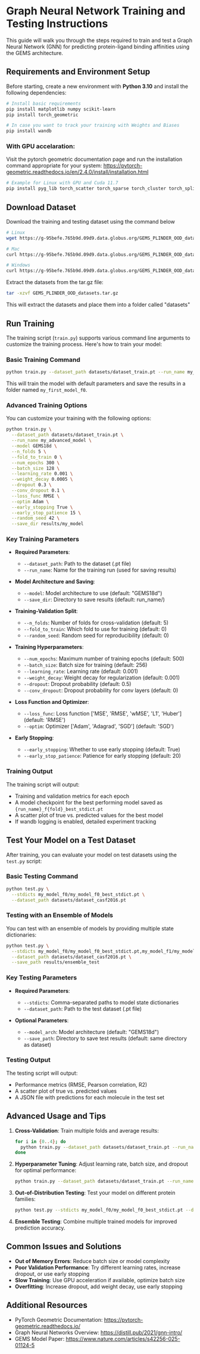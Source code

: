 # Graph Neural Network Training and Testing Instructions

This guide will walk you through the steps required to train and test a Graph Neural Network (GNN) for predicting protein-ligand binding affinities using the GEMS architecture.

## Requirements and Environment Setup

Before starting, create a new environment with **Python 3.10** and install the following dependencies:

```bash
# Install basic requirements
pip install matplotlib numpy scikit-learn
pip install torch_geometric

# In case you want to track your training with Weights and Biases
pip install wandb
```

### With GPU accelaration:
Visit the pytorch geometric documentation page and run the installation command appropriate for your system:
https://pytorch-geometric.readthedocs.io/en/2.4.0/install/installation.html
```bash
# Example for Linux with GPU and Cuda 11.7 
pip install pyg_lib torch_scatter torch_sparse torch_cluster torch_spline_conv -f https://data.pyg.org/whl/torch-2.0.0+cu117.html
```


## Download Dataset

Download the training and testing dataset using the command below
```bash
# Linux
wget https://g-95befe.765b9d.09d9.data.globus.org/GEMS_PLINDER_OOD_datasets.tar.gz

# Mac
curl https://g-95befe.765b9d.09d9.data.globus.org/GEMS_PLINDER_OOD_datasets.tar.gz

# Windows
curl https://g-95befe.765b9d.09d9.data.globus.org/GEMS_PLINDER_OOD_datasets.tar.gz
```

Extract the datasets from the tar.gz file:
```bash
tar -xzvf GEMS_PLINDER_OOD_datasets.tar.gz
```
This will extract the datasets and place them into a folder called "datasets"
## Run Training

The training script (`train.py`) supports various command line arguments to customize the training process. Here's how to train your model:

### Basic Training Command

```bash
python train.py --dataset_path datasets/dataset_train.pt --run_name my_first_model
```

This will train the model with default parameters and save the results in a folder named `my_first_model_f0`.

### Advanced Training Options

You can customize your training with the following options:

```bash
python train.py \
  --dataset_path datasets/dataset_train.pt \
  --run_name my_advanced_model \
  --model GEMS18d \
  --n_folds 5 \
  --fold_to_train 0 \
  --num_epochs 300 \
  --batch_size 128 \
  --learning_rate 0.001 \
  --weight_decay 0.0005 \
  --dropout 0.3 \
  --conv_dropout 0.1 \
  --loss_func RMSE \
  --optim Adam \
  --early_stopping True \
  --early_stop_patience 15 \
  --random_seed 42 \
  --save_dir results/my_model
```

### Key Training Parameters

- **Required Parameters**:
  - `--dataset_path`: Path to the dataset (.pt file)
  - `--run_name`: Name for the training run (used for saving results)

- **Model Architecture and Saving**:
  - `--model`: Model architecture to use (default: "GEMS18d")
  - `--save_dir`: Directory to save results (default: run_name/)

- **Training-Validation Split**:
  - `--n_folds`: Number of folds for cross-validation (default: 5)
  - `--fold_to_train`: Which fold to use for training (default: 0)
  - `--random_seed`: Random seed for reproducibility (default: 0)

- **Training Hyperparameters**:
  - `--num_epochs`: Maximum number of training epochs (default: 500)
  - `--batch_size`: Batch size for training (default: 256)
  - `--learning_rate`: Learning rate (default: 0.001)
  - `--weight_decay`: Weight decay for regularization (default: 0.001)
  - `--dropout`: Dropout probability (default: 0.5)
  - `--conv_dropout`: Dropout probability for conv layers (default: 0)

- **Loss Function and Optimizer**:
  - `--loss_func`: Loss function ['MSE', 'RMSE', 'wMSE', 'L1', 'Huber'] (default: 'RMSE')
  - `--optim`: Optimizer ['Adam', 'Adagrad', 'SGD'] (default: 'SGD')

- **Early Stopping**:
  - `--early_stopping`: Whether to use early stopping (default: True)
  - `--early_stop_patience`: Patience for early stopping (default: 20)

### Training Output

The training script will output:
- Training and validation metrics for each epoch
- A model checkpoint for the best performing model saved as `{run_name}_f{fold}_best_stdict.pt`
- A scatter plot of true vs. predicted values for the best model
- If wandb logging is enabled, detailed experiment tracking

## Test Your Model on a Test Dataset

After training, you can evaluate your model on test datasets using the `test.py` script:

### Basic Testing Command

```bash
python test.py \
  --stdicts my_model_f0/my_model_f0_best_stdict.pt \
  --dataset_path datasets/dataset_casf2016.pt
```

### Testing with an Ensemble of Models

You can test with an ensemble of models by providing multiple state dictionaries:

```bash
python test.py \
  --stdicts my_model_f0/my_model_f0_best_stdict.pt,my_model_f1/my_model_f1_best_stdict.pt,my_model_f2/my_model_f2_best_stdict.pt \
  --dataset_path datasets/dataset_casf2016.pt \
  --save_path results/ensemble_test
```

### Key Testing Parameters

- **Required Parameters**:
  - `--stdicts`: Comma-separated paths to model state dictionaries
  - `--dataset_path`: Path to the test dataset (.pt file)

- **Optional Parameters**:
  - `--model_arch`: Model architecture (default: "GEMS18d")
  - `--save_path`: Directory to save test results (default: same directory as dataset)

### Testing Output

The testing script will output:
- Performance metrics (RMSE, Pearson correlation, R2)
- A scatter plot of true vs. predicted values
- A JSON file with predictions for each molecule in the test set

## Advanced Usage and Tips

1. **Cross-Validation**: Train multiple folds and average results:
   ```bash
   for i in {0..4}; do
     python train.py --dataset_path datasets/dataset_train.pt --run_name cv_model --fold_to_train $i
   done
   ```

2. **Hyperparameter Tuning**: Adjust learning rate, batch size, and dropout for optimal performance:
   ```bash
   python train.py --dataset_path datasets/dataset_train.pt --run_name tuning_lr --learning_rate 0.0005
   ```

3. **Out-of-Distribution Testing**: Test your model on different protein families:
   ```bash
   python test.py --stdicts my_model_f0/my_model_f0_best_stdict.pt --dataset_path datasets/dataset_1nvq_ood_test.pt
   ```

4. **Ensemble Testing**: Combine multiple trained models for improved prediction accuracy.

## Common Issues and Solutions

- **Out of Memory Errors**: Reduce batch size or model complexity
- **Poor Validation Performance**: Try different learning rates, increase dropout, or use early stopping
- **Slow Training**: Use GPU acceleration if available, optimize batch size
- **Overfitting**: Increase dropout, add weight decay, use early stopping

## Additional Resources

- PyTorch Geometric Documentation: https://pytorch-geometric.readthedocs.io/
- Graph Neural Networks Overview: https://distill.pub/2021/gnn-intro/
- GEMS Model Paper: https://www.nature.com/articles/s42256-025-01124-5